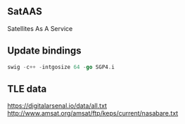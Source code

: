 ## SatAAS

Satellites As A Service

## Update bindings

```go
swig -c++ -intgosize 64 -go SGP4.i
```

## TLE data

https://digitalarsenal.io/data/all.txt
http://www.amsat.org/amsat/ftp/keps/current/nasabare.txt
